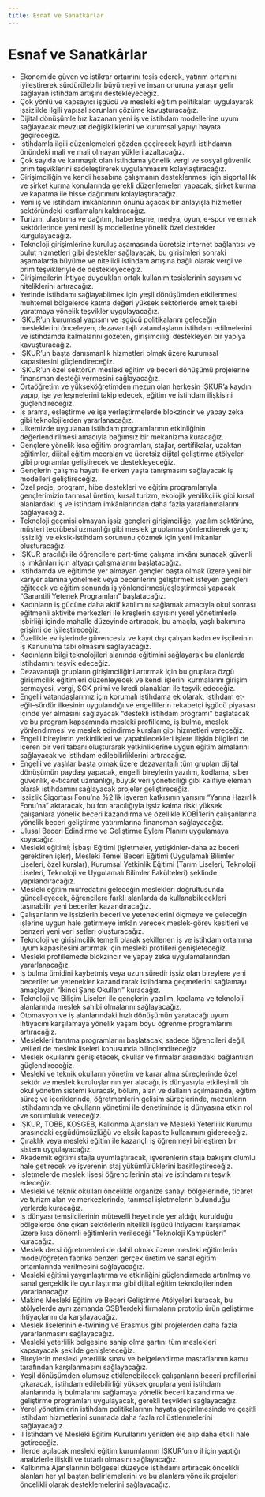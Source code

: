 ```yaml
---
title: Esnaf ve Sanatkârlar
---
```


Esnaf ve Sanatkârlar
===


* Ekonomide güven ve istikrar ortamını tesis ederek, yatırım ortamını iyileştirerek sürdürülebilir büyümeyi ve insan onuruna yaraşır gelir sağlayan istihdam artışını destekleyeceğiz.
* Çok yönlü ve kapsayıcı işgücü ve mesleki eğitim politikaları uygulayarak işsizlikle ilgili yapısal sorunları çözüme kavuşturacağız.
* Dijital dönüşümle hız kazanan yeni iş ve istihdam modellerine uyum sağlayacak  mevzuat değişikliklerini ve kurumsal yapıyı hayata geçireceğiz.
* İstihdamla ilgili düzenlemeleri gözden geçirecek kayıtlı istihdamın önündeki mali ve  mali olmayan yükleri azaltacağız.
* Çok sayıda ve karmaşık olan istihdama yönelik vergi ve sosyal güvenlik prim  teşviklerini sadeleştirerek uygulanmasını kolaylaştıracağız.
* Girişimciliğin ve kendi hesabına çalışmanın desteklenmesi için sigortalılık ve şirket  kurma konularında gerekli düzenlemeleri yapacak, şirket kurma ve kapatma ile hisse  dağıtımını kolaylaştıracağız.
* Yeni iş ve istihdam imkânlarının önünü açacak bir anlayışla hizmetler sektöründeki kısıtlamaları kaldıracağız.
* Turizm, ulaştırma ve dağıtım, haberleşme, medya, oyun, e-spor ve emlak sektörlerinde  yeni nesil iş modellerine yönelik özel destekler kurgulayacağız.
* Teknoloji girişimlerine kuruluş aşamasında ücretsiz internet bağlantısı ve bulut  hizmetleri gibi destekler sağlayacak, bu girişimleri sonraki aşamalarda büyüme ve nitelikli  istihdam artışına bağlı olarak vergi ve prim teşvikleriyle de destekleyeceğiz.
* Girişimcilerin ihtiyaç duydukları ortak kullanım tesislerinin sayısını ve niteliklerini artıracağız.
* Yerinde istihdamı sağlayabilmek için yeşil dönüşümden etkilenmesi muhtemel  bölgelerde katma değeri yüksek sektörlerde emek talebi yaratmaya yönelik teşvikler uygulayacağız.
* İŞKUR’un kurumsal yapısını ve işgücü politikalarını geleceğin mesleklerini önceleyen, dezavantajlı vatandaşların istihdam edilmelerini ve istihdamda kalmalarını gözeten,  girişimciliği destekleyen bir yapıya kavuşturacağız.
* İŞKUR’un başta danışmanlık hizmetleri olmak üzere kurumsal kapasitesini güçlendireceğiz.
* İŞKUR’un özel sektörün mesleki eğitim ve beceri dönüşümü projelerine finansman  desteği vermesini sağlayacağız.
* Ortaöğretim ve yükseköğretimden mezun olan herkesin İŞKUR’a kaydını yapıp, işe yerleşmelerini takip edecek, eğitim ve istihdam ilişkisini güçlendireceğiz.
* İş arama, eşleştirme ve işe yerleştirmelerde blokzincir ve yapay zeka gibi  teknolojilerden yararlanacağız.
* Ülkemizde uygulanan istihdam programlarının etkinliğinin değerlendirilmesi amacıyla bağımsız bir mekanizma kuracağız.
* Gençlere yönelik kısa eğitim programları, stajlar, sertifikalar, uzaktan eğitimler, dijital eğitim mecraları ve ücretsiz dijital geliştirme atölyeleri gibi programlar geliştirecek ve destekleyeceğiz.
* Gençlerin çalışma hayatı ile erken yaşta tanışmasını sağlayacak iş modelleri geliştireceğiz.
* Özel proje, program, hibe destekleri ve eğitim programlarıyla gençlerimizin tarımsal  üretim, kırsal turizm, ekolojik yenilikçilik gibi kırsal alanlardaki iş ve istihdam imkânlarından  daha fazla yararlanmalarını sağlayacağız.
* Teknoloji geçmişi olmayan işsiz gençleri girişimciliğe, yazılım sektörüne, müşteri  tecrübesi uzmanlığı gibi meslek gruplarına yönlendirerek genç işsizliği ve eksik-istihdam  sorununu çözmek için yeni imkanlar oluşturacağız.
* İŞKUR aracılığı ile öğrencilere part-time çalışma imkânı sunacak güvenli iş imkânları  için altyapı çalışmalarını başlatacağız.
* İstihdamda ve eğitimde yer almayan gençler başta olmak üzere yeni bir kariyer  alanına yönelmek veya becerilerini geliştirmek isteyen gençleri eğitecek ve eğitim sonunda iş yönlendirmesi/eşleştirmesi yapacak “Garantili Yetenek Programları” başlatacağız.
* Kadınların iş gücüne daha aktif katılımını sağlamak amacıyla okul sonrası eğitmenli  aktivite merkezleri ile kreşlerin sayısını yerel yönetimlerle işbirliği içinde mahalle düzeyinde artıracak, bu amaçla, yaşlı bakımına erişimi de iyileştireceğiz.
* Özellikle ev işlerinde güvencesiz ve kayıt dışı çalışan kadın ev işçilerinin İş Kanunu’na  tabi olmasını sağlayacağız.
* Kadınların bilgi teknolojileri alanında eğitimini sağlayarak bu alanlarda istihdamını  teşvik edeceğiz.
* Dezavantajlı grupların girişimciliğini artırmak için bu gruplara özgü girişimcilik  eğitimleri düzenleyecek ve kendi işlerini kurmalarını girişim sermayesi, vergi, SGK primi ve kredi olanakları ile teşvik edeceğiz.
* Engelli vatandaşlarımız için korumalı istihdama ek olarak, istihdam et-eğit-sürdür  ilkesinin uygulandığı ve engellilerin rekabetçi işgücü piyasası içinde yer almasını sağlayacak “destekli istihdam programı” başlatacak ve bu program kapsamında mesleki profilleme, iş bulma, meslek yönlendirmesi ve meslek edindirme kursları gibi hizmetleri vereceğiz.
* Engelli bireylerin yetkinlikleri ve yapabilecekleri işlere ilişkin bilgileri de içeren bir veri tabanı oluşturarak yetkinliklerine uygun eğitim almalarını sağlayacak ve istihdam edilebilirliklerini artıracağız.
* Engelli ve yaşlılar başta olmak üzere dezavantajlı tüm grupları dijital dönüşümün  paydaşı yapacak, engelli bireylerin yazılım, kodlama, siber güvenlik, e-ticaret uzmanlığı, büyük  veri yöneticiliği gibi kalifiye eleman olarak istihdamını sağlayacak projeler geliştireceğiz.
* İşsizlik Sigortası Fonu’na %2’lik işveren katkısının yarısını “Yarına Hazırlık Fonu’na” aktaracak, bu fon aracılığıyla işsiz kalma riski yüksek çalışanlara yönelik beceri kazandırma  ve özellikle KOBİ’lerin çalışanlarına yönelik beceri geliştirme yatırımlarına finansman sağlayacağız.
* Ulusal Beceri Edindirme ve Geliştirme Eylem Planını uygulamaya koyacağız.
* Mesleki eğitimi; İşbaşı Eğitimi (işletmeler, yetişkinler-daha az beceri gerektiren işler), Mesleki Temel Beceri Eğitimi (Uygulamalı Bilimler Liseleri, özel kurslar), Kurumsal Yetkinlik Eğitimi (Tarım Liseleri, Teknoloji Liseleri, Teknoloji ve Uygulamalı Bilimler Fakülteleri)  şeklinde yapılandıracağız.
* Mesleki eğitim müfredatını geleceğin meslekleri doğrultusunda güncelleyecek,  öğrencilere farklı alanlarda da kullanabilecekleri taşınabilir yeni beceriler kazandıracağız.
* Çalışanların ve işsizlerin beceri ve yeteneklerini ölçmeye ve geleceğin işlerine uygun  hale getirmeye imkân verecek meslek-görev kesitleri ve benzeri yeni veri setleri oluşturacağız.
* Teknoloji ve girişimcilik temelli olarak şekillenen iş ve istihdam ortamına uyum  kapasitesini artırmak için mesleki profilleri genişleteceğiz.
* Mesleki profillemede blokzincir ve yapay zeka uygulamalarından yararlanacağız.
* İş bulma ümidini kaybetmiş veya uzun süredir işsiz olan bireylere yeni beceriler ve yetenekler kazandırarak istihdama geçmelerini sağlamayı amaçlayan “İkinci Şans Okulları” kuracağız.
* Teknoloji ve Bilişim Liseleri ile gençlerin yazılım, kodlama ve teknoloji alanlarında  meslek sahibi olmalarını sağlayacağız.
* Otomasyon ve iş alanlarındaki hızlı dönüşümün yaratacağı uyum ihtiyacını karşılamaya yönelik yaşam boyu öğrenme programlarını artıracağız.
* Meslekleri tanıtma programlarını başlatacak, sadece öğrencileri değil, velileri de  meslek liseleri konusunda bilinçlendireceğiz
* Meslek okullarını genişletecek, okullar ve firmalar arasındaki bağlantıları güçlendireceğiz.
* Mesleki ve teknik okulların yönetim ve karar alma süreçlerinde özel sektör ve meslek kuruluşlarının yer alacağı, iş dünyasıyla etkileşimli bir okul yönetim sistemi kuracak, bölüm,  alan ve dalların açılmasında, eğitim süreç ve içeriklerinde, öğretmenlerin gelişim  süreçlerinde, mezunların istihdamında ve okulların yönetimi ile denetiminde iş dünyasına etkin rol ve sorumluluk vereceğiz.
* İŞKUR, TOBB, KOSGEB, Kalkınma Ajansları ve Mesleki Yeterlilik Kurumu arasındaki eşgüdümsüzlüğü ve eksik kapasite kullanımını gidereceğiz.
* Çıraklık veya mesleki eğitim ile kazançlı iş öğrenmeyi birleştiren bir sistem uygulayacağız.
* Akademik eğitimi stajla uyumlaştıracak, işverenlerin staja bakışını olumlu hale getirecek  ve işverenin staj yükümlülüklerini basitleştireceğiz.
* İşletmelerde meslek lisesi öğrencilerinin staj ve istihdamını teşvik edeceğiz.
* Mesleki ve teknik okulları öncelikle organize sanayi bölgelerinde, ticaret ve turizm alan  ve merkezlerinde, tarımsal işletmelerin bulunduğu yerlerde kuracağız.
* İş dünyası temsilcilerinin mütevelli heyetinde yer aldığı, kurulduğu bölgelerde öne  çıkan sektörlerin nitelikli işgücü ihtiyacını karşılamak üzere kısa dönemli eğitimlerin verileceği “Teknoloji Kampüsleri” kuracağız.
* Meslek dersi öğretmenleri de dahil olmak üzere mesleki eğitimlerin model/öğreten  fabrika benzeri gerçek üretim ve sanal eğitim ortamlarında verilmesini sağlayacağız.
* Mesleki eğitimi yaygınlaştırma ve etkinliğini güçlendirmede artırılmış ve sanal gerçeklik  ile oyunlaştırma gibi dijital eğitim teknolojilerinden yararlanacağız.
* Makine Mesleki Eğitim ve Beceri Geliştirme Atölyeleri kuracak, bu atölyelerde aynı zamanda OSB’lerdeki firmaların prototip ürün geliştirme ihtiyaçlarını da karşılayacağız.
* Meslek liselerinin e-twining ve Erasmus gibi projelerden daha fazla yararlanmasını sağlayacağız.
* Mesleki yeterlilik belgesine sahip olma şartını tüm meslekleri kapsayacak şekilde genişleteceğiz.
* Bireylerin mesleki yeterlilik sınav ve belgelendirme masraflarının kamu tarafından karşılanmasını sağlayacağız.
* Yeşil dönüşümden olumsuz etkilenebilecek çalışanların beceri profillerini çıkaracak, istihdam edilebilirliği yüksek gruplara yeni istihdam alanlarında iş bulmalarını sağlamaya yönelik beceri kazandırma ve geliştirme programları uygulayacak, gerekli teşvikleri sağlayacağız.
* Yerel yönetimlerin istihdam politikalarının hayata geçirilmesinde ve çeşitli istihdam hizmetlerini sunmada daha fazla rol üstlenmelerini sağlayacağız.
* İl İstihdam ve Mesleki Eğitim Kurullarını yeniden ele alıp daha etkili hale getireceğiz.
* İllerde açılacak mesleki eğitim kurumlarının İŞKUR’un o il için yaptığı analizlerle ilişkili  ve tutarlı olmasını sağlayacağız.
* Kalkınma Ajanslarının bölgesel düzeyde istihdamı artıracak öncelikli alanları her yıl  baştan belirlemelerini ve bu alanlara yönelik projeleri öncelikli olarak desteklemelerini sağlayacağız.